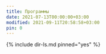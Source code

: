 ```yaml
---
title: Программы
date: 2021-07-13T00:00:00+03:00
modified: 2021-09-11T20:58:58+03:00
pin: 0
---
```


{% include dir-ls.md pinned="yes" %}



<!-- 
## Нативные приложения
{% include dir-ls.md tag="native" %}

## Для профессиональных целей
{% include dir-ls.md tag="profi" %}

## Веб-сервисы
{% include dir-ls.md tag="web" %}

-->
